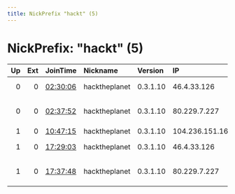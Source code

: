 ```yaml
---
title: NickPrefix "hackt" (5)
---
```


# NickPrefix: "hackt" (5)

|   Up |   Ext | JoinTime                                                                                            | Nickname      | Version   | IP              | AS                             | CC   |   ORp |   Dirp | OS    | Contact   |   eFamMembers |
|-----:|------:|:----------------------------------------------------------------------------------------------------|:--------------|:----------|:----------------|:-------------------------------|:-----|------:|-------:|:------|:----------|--------------:|
|    0 |     0 | [02:30:06](https://metrics.torproject.org/rs.html#details/15719F094B6E48C6DEF820C6D3578E4ED0A50899) | hacktheplanet | 0.3.1.10  | 46.4.33.126     | Hetzner Online GmbH            | de   |  9001 |      0 | Linux | None      |             1 |
|    0 |     0 | [02:37:52](https://metrics.torproject.org/rs.html#details/D46638323ECA5C91D8BD0F375596FCD3971DA046) | hacktheplanet | 0.3.1.10  | 80.229.7.227    | British Telecommunications PLC | gb   |  9001 |      0 | Linux | None      |             1 |
|    1 |     0 | [10:47:15](https://metrics.torproject.org/rs.html#details/AF1C5ADB2019F138BF4B2A8561B305F8259382B3) | hacktheplanet | 0.3.1.10  | 104.236.151.160 | DigitalOcean, LLC              | us   |  9001 |      0 | Linux | None      |             1 |
|    1 |     0 | [17:29:03](https://metrics.torproject.org/rs.html#details/D158C7868C5BA53590E04B66B8807D5252746904) | hacktheplanet | 0.3.1.10  | 46.4.33.126     | Hetzner Online GmbH            | de   |  9001 |      0 | Linux | None      |             1 |
|    1 |     0 | [17:37:48](https://metrics.torproject.org/rs.html#details/FDCC6A1C5E8F1BE41175132E879397294AB97710) | hacktheplanet | 0.3.1.10  | 80.229.7.227    | British Telecommunications PLC | gb   |  9001 |      0 | Linux | None      |             1 |
